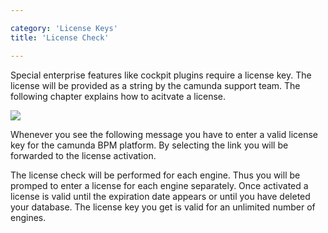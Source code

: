 ```yaml
---

category: 'License Keys'
title: 'License Check'

---
```


Special enterprise features like cockpit plugins require a license key. The license will be provided as a string by the camunda support team. The following chapter explains how to acitvate a license.

<div class="row">
  <div class="col-xs-6 col-sm-6 col-md-3">
    <img data-img-thumb src="ref:asset:/assets/img/license-keys/license-prompt.png" />
  </div>
  <div class="col-xs-6 col-sm-6 col-md-9">
      <p>Whenever you see the following message you have to enter a valid license key for the camunda BPM platform. By selecting the link you will be forwarded to the license activation.</p>
      <p>The license check will be performed for each engine. Thus you will be promped to enter a license for each engine separately. Once activated a license is valid until the expiration date appears or until you have deleted your database. The license key you get is valid for an unlimited number of engines.</p>
  </div>  
</div>
